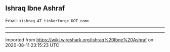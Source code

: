 ## Ishraq Ibne Ashraf

Email: `<ishraq AT tinkerforge DOT com>`

-----

---

Imported from https://wiki.wireshark.org/Ishraq%20Ibne%20Ashraf on 2020-08-11 23:15:23 UTC
